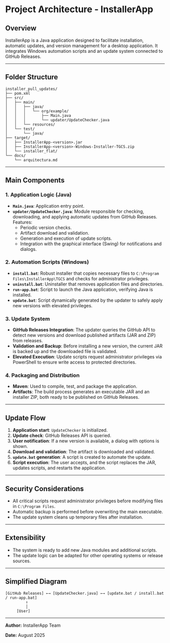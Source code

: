 

# Project Architecture - InstallerApp

## Overview

InstallerApp is a Java application designed to facilitate installation, automatic updates, and version management for a desktop application. It integrates Windows automation scripts and an update system connected to GitHub Releases.

---

## Folder Structure

```
installer_pull_updates/
├── pom.xml
├── src/
│   ├── main/
│   │   ├── java/
│   │   │   └── org/example/
│   │   │       ├── Main.java
│   │   │       └── updater/UpdateChecker.java
│   │   └── resources/
│   └── test/
│       └── java/
├── target/
│   ├── InstallerApp-<version>.jar
│   ├── InstallerApp-<version>-Windows-Installer-TGCS.zip
│   └── installer_flat/
└── docs/
    └── arquitectura.md
```

---

## Main Components

### 1. Application Logic (Java)
- **`Main.java`**: Application entry point.
- **`updater/UpdateChecker.java`**: Module responsible for checking, downloading, and applying automatic updates from GitHub Releases. Features:
  - Periodic version checks.
  - Artifact download and validation.
  - Generation and execution of update scripts.
  - Integration with the graphical interface (Swing) for notifications and dialogs.

### 2. Automation Scripts (Windows)
- **`install.bat`**: Robust installer that copies necessary files to `C:\Program Files\InstallerApp\TGCS` and checks for administrator privileges.
- **`uninstall.bat`**: Uninstaller that removes application files and directories.
- **`run-app.bat`**: Script to launch the Java application, verifying Java is installed.
- **`update.bat`**: Script dynamically generated by the updater to safely apply new versions with elevated privileges.

### 3. Update System
- **GitHub Releases Integration**: The updater queries the GitHub API to detect new versions and download published artifacts (JAR and ZIP) from releases.
- **Validation and Backup**: Before installing a new version, the current JAR is backed up and the downloaded file is validated.
- **Elevated Execution**: Update scripts request administrator privileges via PowerShell to ensure write access to protected directories.

### 4. Packaging and Distribution
- **Maven**: Used to compile, test, and package the application.
- **Artifacts**: The build process generates an executable JAR and an installer ZIP, both ready to be published on GitHub Releases.

---

## Update Flow

1. **Application start**: `UpdateChecker` is initialized.
2. **Update check**: GitHub Releases API is queried.
3. **User notification**: If a new version is available, a dialog with options is shown.
4. **Download and validation**: The artifact is downloaded and validated.
5. **`update.bat` generation**: A script is created to automate the update.
6. **Script execution**: The user accepts, and the script replaces the JAR, updates scripts, and restarts the application.

---

## Security Considerations
- All critical scripts request administrator privileges before modifying files in `C:\Program Files`.
- Automatic backup is performed before overwriting the main executable.
- The update system cleans up temporary files after installation.

---

## Extensibility
- The system is ready to add new Java modules and additional scripts.
- The update logic can be adapted for other operating systems or release sources.

---

## Simplified Diagram

```
[GitHub Releases] ←→ [UpdateChecker.java] ←→ [update.bat / install.bat / run-app.bat]
         ↑
         │
     [User]
```

---

**Author:** InstallerApp Team

**Date:** August 2025
